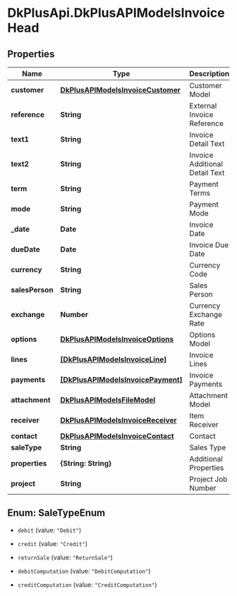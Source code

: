 # DkPlusApi.DkPlusAPIModelsInvoiceHead

## Properties
Name | Type | Description | Notes
------------ | ------------- | ------------- | -------------
**customer** | [**DkPlusAPIModelsInvoiceCustomer**](DkPlusAPIModelsInvoiceCustomer.md) | Customer Model | 
**reference** | **String** | External Invoice Reference | [optional] 
**text1** | **String** | Invoice Detail Text | [optional] 
**text2** | **String** | Invoice Additional Detail Text | [optional] 
**term** | **String** | Payment Terms | [optional] 
**mode** | **String** | Payment Mode | [optional] 
**_date** | **Date** | Invoice Date | [optional] 
**dueDate** | **Date** | Invoice Due Date | [optional] 
**currency** | **String** | Currency Code | [optional] 
**salesPerson** | **String** | Sales Person | 
**exchange** | **Number** | Currency Exchange Rate | [optional] 
**options** | [**DkPlusAPIModelsInvoiceOptions**](DkPlusAPIModelsInvoiceOptions.md) | Options Model | [optional] 
**lines** | [**[DkPlusAPIModelsInvoiceLine]**](DkPlusAPIModelsInvoiceLine.md) | Invoice Lines | [optional] 
**payments** | [**[DkPlusAPIModelsInvoicePayment]**](DkPlusAPIModelsInvoicePayment.md) | Invoice Payments | [optional] 
**attachment** | [**DkPlusAPIModelsFileModel**](DkPlusAPIModelsFileModel.md) | Attachment Model | [optional] 
**receiver** | [**DkPlusAPIModelsInvoiceReceiver**](DkPlusAPIModelsInvoiceReceiver.md) | Item Receiver | [optional] 
**contact** | [**DkPlusAPIModelsInvoiceContact**](DkPlusAPIModelsInvoiceContact.md) | Contact | [optional] 
**saleType** | **String** | Sales Type | [optional] 
**properties** | **{String: String}** | Additional Properties | [optional] 
**project** | **String** | Project Job Number | [optional] 


<a name="SaleTypeEnum"></a>
## Enum: SaleTypeEnum


* `debit` (value: `"Debit"`)

* `credit` (value: `"Credit"`)

* `returnSale` (value: `"ReturnSale"`)

* `debitComputation` (value: `"DebitComputation"`)

* `creditComputation` (value: `"CreditComputation"`)




